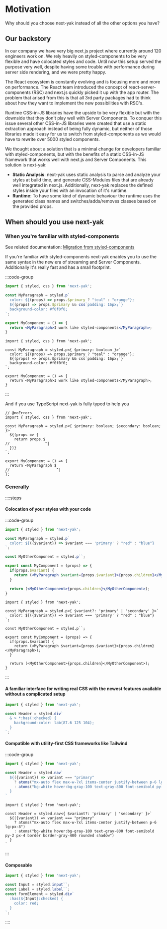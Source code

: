 # Motivation

Why should you choose next-yak instead of all the other options you have?

## Our backstory

In our company we have very big next.js project where currently around 120 engineers work on.
We rely heavily on styled-components to be very flexible and have colocated styles and code.
Until now this setup served the purpose very well, despite having some trouble with performance during
server side rendering, and we were pretty happy. 

The React ecosystem is constantly evolving and is focusing more and more on performance. The React team 
introduced the concept of react-server-components (RSC) and next.js quickly picked it up with the app 
router. The problem that arised from this is that all 3rd party packages had to think about how they want
to implement the new possibilities with RSC's. 

Runtime CSS-in-JS libraries have the upside to be very flexible but with the downside that they don't play well with
Server Components. To conquer this issue several other CSS-in-JS libraries were created that use a static extraction
approach instead of being fully dynamic, but neither of those libraries made it easy for us to switch from styled-components
as we would have to rewrite over 5000 styled components.

We thought about a solution that is a minimal change for developers familiar with styled-components, but with the benefits
of a static CSS-in-JS framework that works well with next.js and Server Components. This solution is next-yak:

- **Static Analysis**: next-yak uses static analysis to parse and analyze your styles at build time, and generate CSS-Modules files
that are already well integrated in next.js. Additionally, next-yak replaces the defined styles inside your files with an invocation
of it's runtime.
- **Runtime**: To have some kind of dynamic behaviour the runtime uses the generated class names and switches/adds/removes classes based
on the provided props.

## When should you use next-yak

### When you're familiar with styled-components

See related documentation: [Migration from styled-components](/next-yak-styled-components)

If you're familiar with styled-components next-yak enables you to use the same syntax in the new era of streaming and Server Components.
Additionally it's really fast and has a small footprint.

:::code-group

```jsx [javascript]
import { styled, css } from 'next-yak';

const MyParagraph = styled.p`
  color: ${(props) => props.$primary ? "teal" : "orange"};
  ${(props) => props.$primary && css`padding: 16px;`}
  background-color: #f0f0f0;
`;

export MyComponent = () => {
  return <MyParagraph>I work like styled-components</MyParagraph>;
}
```

```tsx [typescript]
import { styled, css } from 'next-yak';

const MyParagraph = styled.p<{ $primary: boolean }>`
  color: ${(props) => props.$primary ? "teal" : "orange"};
  ${(props) => props.$primary && css`padding: 16px;`}
  background-color: #f0f0f0;
`;

export MyComponent = () => {
  return <MyParagraph>I work like styled-components</MyParagraph>;
}
```
:::

And if you use TypeScript next-yak is fully typed to help you

```tsx twoslash
// @noErrors
import { styled, css } from 'next-yak';

const MyParagraph = styled.p<{ $primary: boolean; $secondary: boolean; }>`
  ${(props => {
    return props.$
//                ^|
  })}
`;

export MyComponent = () => {
  return <MyParagraph $
//                     ^|
};
```

### Generally

::::steps

#### Colocation of your styles with your code 

:::code-group

```jsx [javascript]
import { styled } from 'next-yak';

const MyParagraph = styled.p`
  color: ${({$variant}) => $variant === 'primary' ? "red" : "blue"}
`;

const MyOtherComponent = styled.p``;

export const MyComponent = (props) => {
  if(props.$variant) {
    return (<MyParagraph $variant={props.$variant}>{props.children}</MyParagraph>);
  }

  return (<MyOtherComponent>{props.children}</MyOtherComponent>);
}
```


```tsx [typescript]
import { styled } from 'next-yak';

const MyParagraph = styled.p<{ $variant?: 'primary' | 'secondary' }>`
  color: ${({$variant}) => $variant === 'primary' ? "red" : "blue"}
`;

const MyOtherComponent = styled.p``;

export const MyComponent = (props) => {
  if(props.$variant) {
    return (<MyParagraph $variant={props.$variant}>{props.children}</MyParagraph>);
  }

  return (<MyOtherComponent>{props.children}</MyOtherComponent>);
}
```

:::

#### A familiar interface for writing real CSS with the newest features available without a complicated setup 

```jsx
import { styled } from 'next-yak';

const Header = styled.div`
  & > *:has(:checked) {
    background-color: lab(87.6 125 104);
  }
`;
```

#### Compatible with utility-first CSS frameworks like Tailwind

:::code-group

```jsx [javascript]
import { styled } from 'next-yak';

const Header = styled.nav`
  ${({variant}) => variant === "primary"
    ? atoms("mx-auto flex max-w-7xl items-center justify-between p-6 lg:px-8")
    : atoms("bg-white hover:bg-gray-100 text-gray-800 font-semibold py-2 px-4 border border-gray-400 rounded shadow")
  }
`
```

```tsx [typescript]
import { styled } from 'next-yak';

const Header = styled.nav<{ $variant?: 'primary' | 'secondary' }>`
  ${({variant}) => variant === "primary"
    ? atoms("mx-auto flex max-w-7xl items-center justify-between p-6 lg:px-8")
    : atoms("bg-white hover:bg-gray-100 text-gray-800 font-semibold py-2 px-4 border border-gray-400 rounded shadow")
  }
`
```

:::

#### Composable

```jsx
import { styled } from 'next-yak';

const Input = styled.input``;
const Label = styled.label``;
const FormElement = styled.div`
  :has(${Input}:checked) {
    color: red;
  }
`;
```

::::

